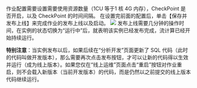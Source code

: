 作业配置需要设置需要使用资源数量（1CU 等于1 核 4G 内存），CheckPoint 是否开启，以及 CheckPoint 的时间间隔。
在设置完前面的配置后，单击【保存并发布上线】来完成作业的发布上线以及启动。
![](https://main.qcloudimg.com/raw/c90b7194bf3ec2c2c2cd4c49c7b0ec78.png)
发布上线需要几分钟的操作时间，在实例的状态切换为“运行中”后，就表明该实例已经发布完成，流计算已经开始持续运行。

**特别注意**：当实例发布以后，如果后续在“分析开发”页面更新了 SQL 代码（此时的代码叫做开发版本），那么需要再次点击发布按钮，才可以让新的代码得以生效并运行（成为线上版本）。如果您仅在“线上运维”页面点击“重启”按钮对作业重启，则不会载入新版本（当前开发版本）的代码，而是仍然以之前提交的线上版本代码继续运行。
